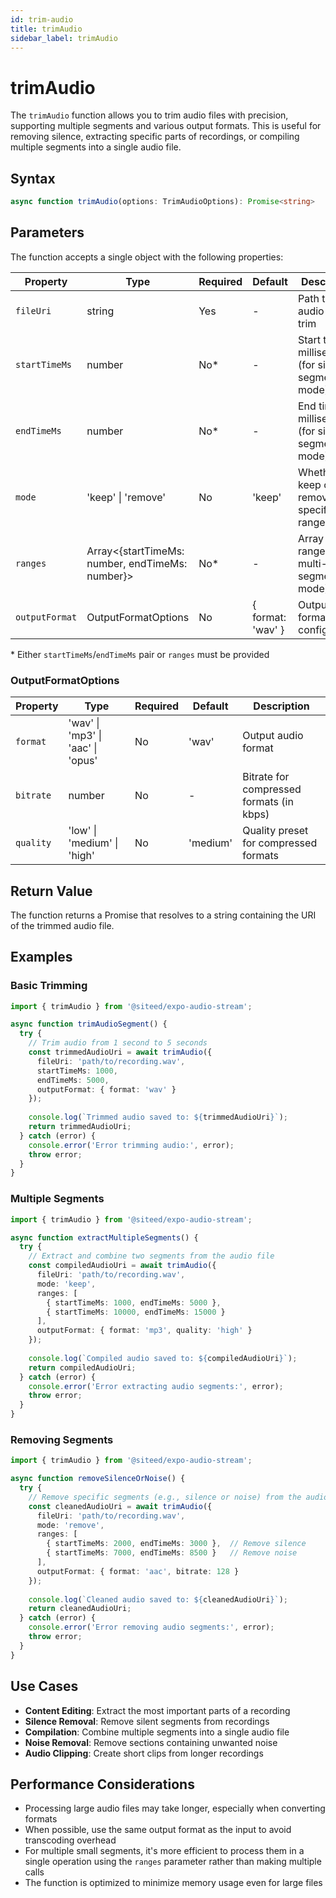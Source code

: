 ```yaml
---
id: trim-audio
title: trimAudio
sidebar_label: trimAudio
---
```


# trimAudio

The `trimAudio` function allows you to trim audio files with precision, supporting multiple segments and various output formats. This is useful for removing silence, extracting specific parts of recordings, or compiling multiple segments into a single audio file.

## Syntax

```typescript
async function trimAudio(options: TrimAudioOptions): Promise<string>
```

## Parameters

The function accepts a single object with the following properties:

| Property | Type | Required | Default | Description |
|----------|------|----------|---------|-------------|
| `fileUri` | string | Yes | - | Path to the audio file to trim |
| `startTimeMs` | number | No* | - | Start time in milliseconds (for single segment mode) |
| `endTimeMs` | number | No* | - | End time in milliseconds (for single segment mode) |
| `mode` | 'keep' \| 'remove' | No | 'keep' | Whether to keep or remove the specified ranges |
| `ranges` | Array<{startTimeMs: number, endTimeMs: number}> | No* | - | Array of time ranges (for multi-segment mode) |
| `outputFormat` | OutputFormatOptions | No | { format: 'wav' } | Output format configuration |

\* Either `startTimeMs`/`endTimeMs` pair or `ranges` must be provided

### OutputFormatOptions

| Property | Type | Required | Default | Description |
|----------|------|----------|---------|-------------|
| `format` | 'wav' \| 'mp3' \| 'aac' \| 'opus' | No | 'wav' | Output audio format |
| `bitrate` | number | No | - | Bitrate for compressed formats (in kbps) |
| `quality` | 'low' \| 'medium' \| 'high' | No | 'medium' | Quality preset for compressed formats |

## Return Value

The function returns a Promise that resolves to a string containing the URI of the trimmed audio file.

## Examples

### Basic Trimming

```typescript
import { trimAudio } from '@siteed/expo-audio-stream';

async function trimAudioSegment() {
  try {
    // Trim audio from 1 second to 5 seconds
    const trimmedAudioUri = await trimAudio({
      fileUri: 'path/to/recording.wav',
      startTimeMs: 1000,
      endTimeMs: 5000,
      outputFormat: { format: 'wav' }
    });
    
    console.log(`Trimmed audio saved to: ${trimmedAudioUri}`);
    return trimmedAudioUri;
  } catch (error) {
    console.error('Error trimming audio:', error);
    throw error;
  }
}
```

### Multiple Segments

```typescript
import { trimAudio } from '@siteed/expo-audio-stream';

async function extractMultipleSegments() {
  try {
    // Extract and combine two segments from the audio file
    const compiledAudioUri = await trimAudio({
      fileUri: 'path/to/recording.wav',
      mode: 'keep',
      ranges: [
        { startTimeMs: 1000, endTimeMs: 5000 },
        { startTimeMs: 10000, endTimeMs: 15000 }
      ],
      outputFormat: { format: 'mp3', quality: 'high' }
    });
    
    console.log(`Compiled audio saved to: ${compiledAudioUri}`);
    return compiledAudioUri;
  } catch (error) {
    console.error('Error extracting audio segments:', error);
    throw error;
  }
}
```

### Removing Segments

```typescript
import { trimAudio } from '@siteed/expo-audio-stream';

async function removeSilenceOrNoise() {
  try {
    // Remove specific segments (e.g., silence or noise) from the audio
    const cleanedAudioUri = await trimAudio({
      fileUri: 'path/to/recording.wav',
      mode: 'remove',
      ranges: [
        { startTimeMs: 2000, endTimeMs: 3000 },  // Remove silence
        { startTimeMs: 7000, endTimeMs: 8500 }   // Remove noise
      ],
      outputFormat: { format: 'aac', bitrate: 128 }
    });
    
    console.log(`Cleaned audio saved to: ${cleanedAudioUri}`);
    return cleanedAudioUri;
  } catch (error) {
    console.error('Error removing audio segments:', error);
    throw error;
  }
}
```

## Use Cases

- **Content Editing**: Extract the most important parts of a recording
- **Silence Removal**: Remove silent segments from recordings
- **Compilation**: Combine multiple segments into a single audio file
- **Noise Removal**: Remove sections containing unwanted noise
- **Audio Clipping**: Create short clips from longer recordings

## Performance Considerations

- Processing large audio files may take longer, especially when converting formats
- When possible, use the same output format as the input to avoid transcoding overhead
- For multiple small segments, it's more efficient to process them in a single operation using the `ranges` parameter rather than making multiple calls
- The function is optimized to minimize memory usage even for large files 